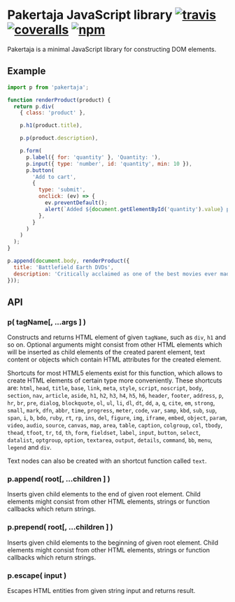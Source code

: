 # Pakertaja JavaScript library [![travis][travis-image]][travis-url] [![coveralls][coveralls-image]][coveralls-url] [![npm][npm-image]][npm-url]

[travis-image]: https://img.shields.io/travis/RauliL/pakertaja/master.svg
[travis-url]: https://travis-ci.org/RauliL/pakertaja
[coveralls-image]: https://coveralls.io/repos/github/RauliL/pakertaja/badge.svg
[coveralls-url]: https://coveralls.io/github/RauliL/pakertaja
[npm-image]: https://img.shields.io/npm/v/pakertaja.svg
[npm-url]: https://npmjs.org/package/pakertaja

Pakertaja is a minimal JavaScript library for constructing DOM elements.

## Example

```JavaScript
import p from 'pakertaja';

function renderProduct(product) {
  return p.div(
    { class: 'product' },

    p.h1(product.title),

    p.p(product.description),

    p.form(
      p.label({ for: 'quantity' }, 'Quantity: '),
      p.input({ type: 'number', id: 'quantity', min: 10 }),
      p.button(
        'Add to cart',
        {
          type: 'submit',
          onclick: (ev) => {
            ev.preventDefault();
            alert(`Added ${document.getElementById('quantity').value} products into cart.`);
          },
        }
      )
    )
  );
}

p.append(document.body, renderProduct({
  title: 'Battlefield Earth DVDs',
  description: 'Critically acclaimed as one of the best movies ever made.',
}));
```

## API

### p( tagName[, ...args ] )

Constructs and returns HTML element of given `tagName`, such as `div`, `h1` and
so on. Optional arguments might consist from other HTML elements which will be
inserted as child elements of the created parent element, text content or
objects which contain HTML attributes for the created element.

Shortcuts for most HTML5 elements exist for this function, which allows to
create HTML elements of certain type more conveniently. These shortcuts are:
`html`, `head`, `title`, `base`, `link`, `meta`,
`style`, `script`, `noscript`, `body`, `section`, `nav`, `article`, `aside`,
`h1`, `h2`, `h3`, `h4`, `h5`, `h6`, `header`, `footer`, `address`, `p`, `hr`,
`br`, `pre`, `dialog`, `blockquote`, `ol`, `ul`, `li`, `dl`, `dt`, `dd`, `a`,
`q`, `cite`, `em`, `strong`, `small`, `mark`, `dfn`, `abbr`, `time`, `progress`,
`meter`, `code`, `var`, `samp`, `kbd`, `sub`, `sup`, `span`, `i`, `b`, `bdo`,
`ruby`, `rt`, `rp`, `ins`, `del`, `figure`, `img`, `iframe`, `embed`, `object`,
`param`, `video`, `audio`, `source`, `canvas`, `map`, `area`, `table`,
`caption`, `colgroup`, `col`, `tbody`, `thead`, `tfoot`, `tr`, `td`, `th`,
`form`, `fieldset`, `label`, `input`, `button`, `select`, `datalist`,
`optgroup`, `option`, `textarea`, `output`, `details`, `command`, `bb`, `menu`,
`legend` and `div`.

Text nodes can also be created with an shortcut function called `text`.

### p.append( root[, ...children ] )

Inserts given child elements to the end of given root element. Child elements
might consist from other HTML elements, strings or function callbacks which
return strings.

### p.prepend( root[, ...children ] )

Inserts given child elements to the beginning of given root element. Child
elements might consist from other HTML elements, strings or function callbacks
which return strings.

### p.escape( input )

Escapes HTML entities from given string input and returns result.
